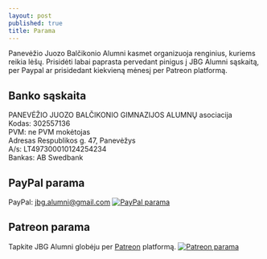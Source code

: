```yaml
---
layout: post
published: true
title: Parama
---
```

Panevėžio Juozo Balčikonio Alumni kasmet organizuoja renginius, kuriems reikia lėšų. Prisidėti labai paprasta pervedant pinigus į JBG Alumni sąskaitą, per Paypal ar prisidedant kiekvieną mėnesį per Patreon platformą. 

## Banko sąskaita
PANEVĖŽIO JUOZO BALČIKONIO GIMNAZIJOS ALUMNŲ asociacija  
Kodas: 302557136  
PVM: ne PVM mokėtojas  
Adresas	Respublikos g. 47, Panevėžys  
A/s: LT497300010124254234  
Bankas: AB Swedbank  

## PayPal parama
PayPal: jbg.alumni@gmail.com
[![PayPal parama]({{site.baseurl}}/img/paypal-donate-button.png)](https://www.paypal.com/cgi-bin/webscr?cmd=_donations&business=jbg.alumni@gmail.com&item_name=JBG+Alumni¤cy_code=EUR&bn=PP%2dDonationsBF)

## Patreon parama
Tapkite JBG Alumni globėju per [Patreon](https://www.patreon.com/jbgalumni) platformą.
[![Patreon parama]({{site.baseurl}}/img/patreon.png)](https://www.patreon.com/jbgalumni)

